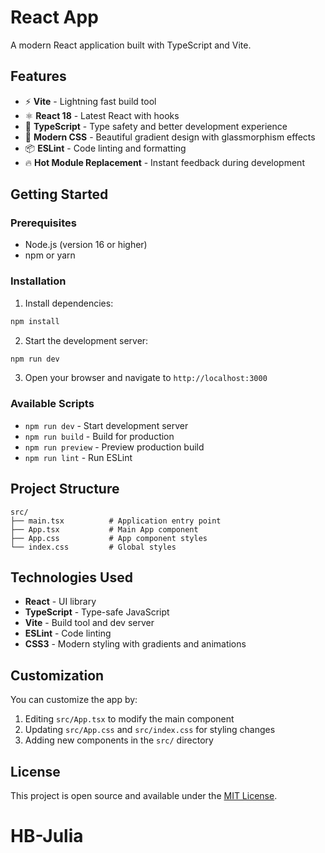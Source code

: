 # React App

A modern React application built with TypeScript and Vite.

## Features

- ⚡️ **Vite** - Lightning fast build tool
- ⚛️ **React 18** - Latest React with hooks
- 🔷 **TypeScript** - Type safety and better development experience
- 🎨 **Modern CSS** - Beautiful gradient design with glassmorphism effects
- 📦 **ESLint** - Code linting and formatting
- 🔥 **Hot Module Replacement** - Instant feedback during development

## Getting Started

### Prerequisites

- Node.js (version 16 or higher)
- npm or yarn

### Installation

1. Install dependencies:
```bash
npm install
```

2. Start the development server:
```bash
npm run dev
```

3. Open your browser and navigate to `http://localhost:3000`

### Available Scripts

- `npm run dev` - Start development server
- `npm run build` - Build for production
- `npm run preview` - Preview production build
- `npm run lint` - Run ESLint

## Project Structure

```
src/
├── main.tsx          # Application entry point
├── App.tsx           # Main App component
├── App.css           # App component styles
└── index.css         # Global styles
```

## Technologies Used

- **React** - UI library
- **TypeScript** - Type-safe JavaScript
- **Vite** - Build tool and dev server
- **ESLint** - Code linting
- **CSS3** - Modern styling with gradients and animations

## Customization

You can customize the app by:

1. Editing `src/App.tsx` to modify the main component
2. Updating `src/App.css` and `src/index.css` for styling changes
3. Adding new components in the `src/` directory

## License

This project is open source and available under the [MIT License](LICENSE).

# HB-Julia
